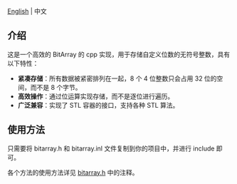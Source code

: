 [English](README.md) | 中文

## 介绍

这是一个高效的 BitArray 的 cpp 实现，用于存储自定义位数的无符号整数，具有以下特性：

- **紧凑存储**：所有数据被紧密排列在一起，8 个 4 位整数只会占用 32 位的空间，而不是 8 个字节。
- **高效操作**：通过位运算实现存储，而不是逐位进行遍历。
- **广泛兼容**：实现了 STL 容器的接口，支持各种 STL 算法。

## 使用方法

只需要将 bitarray.h 和 bitarray.inl 文件复制到你的项目中，并进行 include 即可。

各个方法的使用方法详见 [bitarray.h](bitarray.h) 中的注释。
